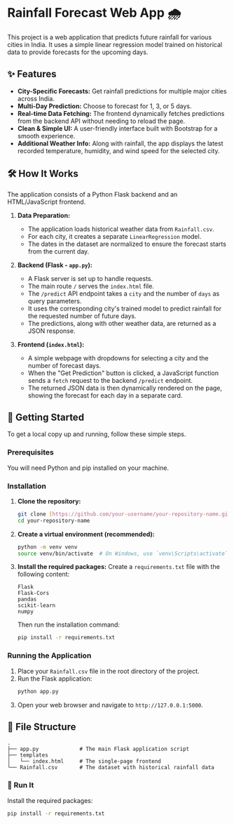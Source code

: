 # Rainfall Forecast Web App 🌧️

This project is a web application that predicts future rainfall for various cities in India. It uses a simple linear regression model trained on historical data to provide forecasts for the upcoming days.

## ✨ Features

* **City-Specific Forecasts:** Get rainfall predictions for multiple major cities across India.
* **Multi-Day Prediction:** Choose to forecast for 1, 3, or 5 days.
* **Real-time Data Fetching:** The frontend dynamically fetches predictions from the backend API without needing to reload the page.
* **Clean & Simple UI:** A user-friendly interface built with Bootstrap for a smooth experience.
* **Additional Weather Info:** Along with rainfall, the app displays the latest recorded temperature, humidity, and wind speed for the selected city.

## 🛠️ How It Works

The application consists of a Python Flask backend and an HTML/JavaScript frontend.

1.  **Data Preparation:**
    * The application loads historical weather data from `Rainfall.csv`.
    * For each city, it creates a separate `LinearRegression` model.
    * The dates in the dataset are normalized to ensure the forecast starts from the current day.

2.  **Backend (Flask - `app.py`):**
    * A Flask server is set up to handle requests.
    * The main route `/` serves the `index.html` file.
    * The `/predict` API endpoint takes a `city` and the number of `days` as query parameters.
    * It uses the corresponding city's trained model to predict rainfall for the requested number of future days.
    * The predictions, along with other weather data, are returned as a JSON response.

3.  **Frontend (`index.html`):**
    * A simple webpage with dropdowns for selecting a city and the number of forecast days.
    * When the "Get Prediction" button is clicked, a JavaScript function sends a `fetch` request to the backend `/predict` endpoint.
    * The returned JSON data is then dynamically rendered on the page, showing the forecast for each day in a separate card.

## 🚀 Getting Started

To get a local copy up and running, follow these simple steps.

### Prerequisites

You will need Python and pip installed on your machine.

### Installation

1.  **Clone the repository:**
    ```sh
    git clone [https://github.com/your-username/your-repository-name.git](https://github.com/your-username/your-repository-name.git)
    cd your-repository-name
    ```
2.  **Create a virtual environment (recommended):**
    ```sh
    python -m venv venv
    source venv/bin/activate  # On Windows, use `venv\Scripts\activate`
    ```
3.  **Install the required packages:**
    Create a `requirements.txt` file with the following content:
    ```
    Flask
    Flask-Cors
    pandas
    scikit-learn
    numpy
    ```
    Then run the installation command:
    ```sh
    pip install -r requirements.txt
    ```

### Running the Application

1.  Place your `Rainfall.csv` file in the root directory of the project.
2.  Run the Flask application:
    ```sh
    python app.py
    ```
3.  Open your web browser and navigate to `http://127.0.0.1:5000`.

## 📂 File Structure

```
.
├── app.py             # The main Flask application script
├── templates
│   └── index.html     # The single-page frontend
└── Rainfall.csv       # The dataset with historical rainfall data

```
### 🚀 Run It

Install the required packages:

```bash
pip install -r requirements.txt
```

